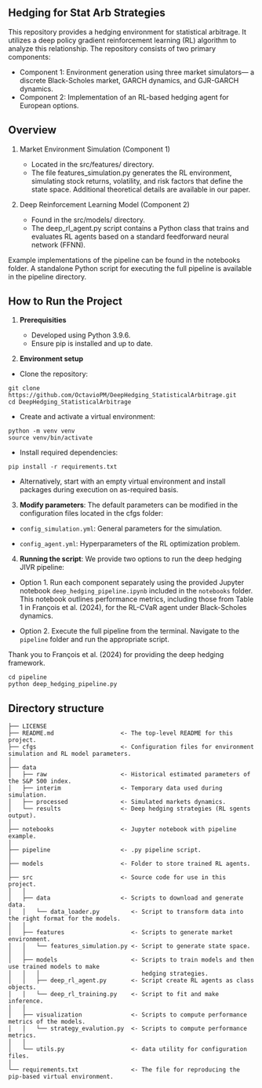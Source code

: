 ## Hedging for Stat Arb Strategies

This repository provides a hedging environment for statistical arbitrage. It utilizes a deep policy gradient reinforcement learning (RL) algorithm to analyze this relationship. The repository consists of two primary components:

- Component 1: Environment generation using three market simulators— a discrete Black-Scholes market, GARCH dynamics, and GJR-GARCH dynamics.
- Component 2: Implementation of an RL-based hedging agent for European options.

## Overview

1. Market Environment Simulation (Component 1)
    - Located in the src/features/ directory.
    - The file features_simulation.py generates the RL environment, simulating stock returns, volatility, and risk factors that define the state space. Additional theoretical details are available in our paper.

2. Deep Reinforcement Learning Model (Component 2)
    - Found in the src/models/ directory.
    - The deep_rl_agent.py script contains a Python class that trains and evaluates RL agents based on a standard feedforward neural network (FFNN).

Example implementations of the pipeline can be found in the notebooks folder. A standalone Python script for executing the full pipeline is available in the pipeline directory.

## How to Run the Project

1. **Prerequisities**
    - Developed using Python 3.9.6.
    - Ensure pip is installed and up to date.

2. **Environment setup**

- Clone the repository:

```nohighlight
git clone https://github.com/OctavioPM/DeepHedging_StatisticalArbitrage.git
cd DeepHedging_StatisticalArbitrage
```

- Create and activate a virtual environment:

```nohighlight
python -m venv venv
source venv/bin/activate
```

- Install required dependencies:

```nohighlight
pip install -r requirements.txt
```

- Alternatively, start with an empty virtual environment and install packages during execution on as-required basis.

3. **Modify parameters**: The default parameters can be modified in the configuration files located in the cfgs folder:

- `config_simulation.yml`: General parameters for the simulation.

- `config_agent.yml`: Hyperparameters of the RL optimization problem.


4. **Running the script**: We provide two options to run the deep hedging JIVR pipeline:

- Option 1. Run each component separately using the provided Jupyter notebook `deep_hedging_pipeline.ipynb` included in the `notebooks` folder. This notebook outlines performance metrics, including those from Table 1 in François et al. (2024), for the RL-CVaR agent under Black-Scholes dynamics.

- Option 2. Execute the full pipeline from the terminal. Navigate to the `pipeline` folder and run the appropriate script.

Thank you to François et al. (2024) for providing the deep hedging framework. 

```nohighlight
cd pipeline
python deep_hedging_pipeline.py
```

## Directory structure

```nohighlight
├── LICENSE
├── README.md                   <- The top-level README for this project.
├── cfgs                        <- Configuration files for environment simulation and RL model parameters.
│
├── data
│   ├── raw                     <- Historical estimated parameters of the S&P 500 index.
│   ├── interim                 <- Temporary data used during simulation.
│   ├── processed               <- Simulated markets dynamics.
│   └── results                 <- Deep hedging strategies (RL sgents output).
│
├── notebooks                   <- Jupyter notebook with pipeline example.
│
├── pipeline                    <- .py pipeline script.
│
├── models                      <- Folder to store trained RL agents.
│
├── src                         <- Source code for use in this project.
│   │
│   ├── data                    <- Scripts to download and generate data.
│   │   └── data_loader.py         <- Script to transform data into the right format for the models.
│   │
│   ├── features                   <- Scripts to generate market environment.
│   │   └── features_simulation.py <- Script to generate state space.
│   │
│   ├── models                     <- Scripts to train models and then use trained models to make
│   │   │                             hedging strategies.
│   │   ├── deep_rl_agent.py       <- Script create RL agents as class objects.
│   │   └── deep_rl_training.py    <- Script to fit and make inference.
│   │
│   ├── visualization              <- Scripts to compute performance metrics of the models.
│   │   └── strategy_evalution.py  <- Scripts to compute performance metrics.
│   │
│   └── utils.py                   <- data utility for configuration files.
│ 
└── requirements.txt               <- The file for reproducing the pip-based virtual environment.
```
